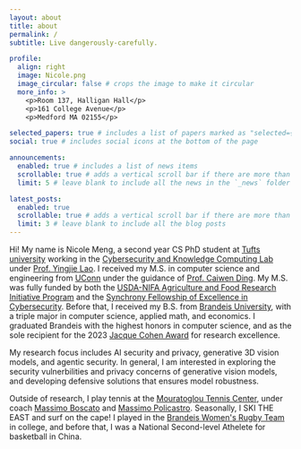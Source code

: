 ```yaml
---
layout: about
title: about
permalink: /
subtitle: Live dangerously-carefully. 

profile:
  align: right
  image: Nicole.png
  image_circular: false # crops the image to make it circular
  more_info: >
    <p>Room 137, Halligan Hall</p>
    <p>161 College Avenue</p>
    <p>Medford MA 02155</p>

selected_papers: true # includes a list of papers marked as "selected={true}"
social: true # includes social icons at the bottom of the page

announcements:
  enabled: true # includes a list of news items
  scrollable: true # adds a vertical scroll bar if there are more than 3 news items
  limit: 5 # leave blank to include all the news in the `_news` folder

latest_posts:
  enabled: true
  scrollable: true # adds a vertical scroll bar if there are more than 3 new posts items
  limit: 3 # leave blank to include all the blog posts
---
```

Hi! My name is Nicole Meng, a second year CS PhD student at [Tufts university](https://www.tufts.edu/) working in the [Cybersecurity and Knowledge Computing Lab](https://laogroup.ece.tufts.edu/) under [Prof. Yingjie Lao](https://engineering.tufts.edu/cs/people/faculty/yingjie-lao). I received my M.S. in computer science and engineering from [UConn](https://uconn.edu/) under the guidance of [Prof. Caiwen Ding](https://caiwending.github.io/web/home.html). My M.S. was fully funded by both the [USDA-NIFA Agriculture and Food Research Initiative Program](https://www.nifa.usda.gov/grants/programs/agriculture-food-research-initiative) and the [Synchrony Fellowship of Excellence in Cybersecurity](https://cacc.engr.uconn.edu/about/centers/synchrony/). Before that, I received my B.S. from [Brandeis University](https://www.brandeis.edu/), with a triple major in computer science, applied math, and economics. I graduated Brandeis with the highest honors in computer science, and as the sole recipient for the 2023 [Jacque Cohen Award](https://www.brandeis.edu/computer-science/undergraduate/jacques_cohen.html) for research excellence.

My research focus includes AI security and privacy, generative 3D vision models, and agentic security. In general, I am interested in exploring the security vulnerbilities and privacy concerns of generative vision models, and developing defensive solutions that ensures model robustness. 

Outside of research, I play tennis at the [Mouratoglou Tennis
Center](https://www.mouratoglou.com/en/international/boston/), under coach [Massimo Boscato](https://en.wikipedia.org/wiki/Massimo_Boscatto) and [Massimo Policastro](https://www.linkedin.com/in/massimo-policastro-17b4b979/). Seasonally, I SKI THE EAST and surf on the cape! I played in the [Brandeis Women's Rugby Team](https://campusgroups.brandeis.edu/womensrugby/home/) in college, and before that, I was a National Second-level Athelete for basketball in China. 
